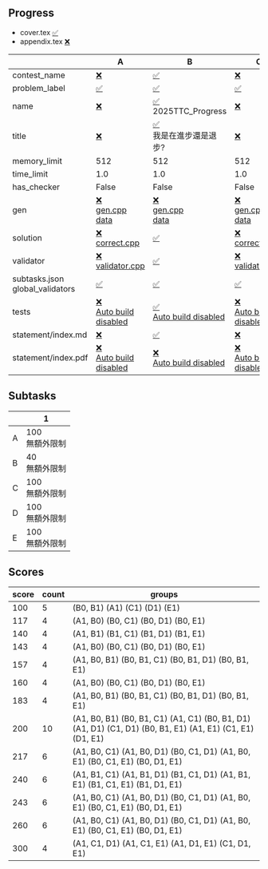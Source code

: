 
## Progress
<!-- progress start -->

- cover.tex [:white_check_mark:](cover.tex)
- appendix.tex [:x:](appendix.tex)

| | A | B | C | D | E |
| --- | --- | --- | --- | --- | --- |
| contest_name |  [:x:](pA/problem.json) | [:white_check_mark:](pB/problem.json) | [:x:](pC/problem.json) | [:x:](pD/problem.json) | [:x:](pE/problem.json) |
| problem_label |  [:white_check_mark:](pA/problem.json) | [:white_check_mark:](pB/problem.json) | [:white_check_mark:](pC/problem.json) | [:white_check_mark:](pD/problem.json) | [:white_check_mark:](pE/problem.json) |
| name |  [:x:](pA/problem.json) | [:white_check_mark:](pB/problem.json)<br>2025TTC_Progress | [:x:](pC/problem.json) | [:x:](pD/problem.json) | [:x:](pE/problem.json) |
| title |  [:x:](pA/problem.json) | [:white_check_mark:](pB/problem.json)<br>我是在進步還是退步? | [:x:](pC/problem.json) | [:x:](pD/problem.json) | [:x:](pE/problem.json) |
| memory_limit |  512 | 512 | 512 | 512 | 512 |
| time_limit |  1.0 | 1.0 | 1.0 | 1.0 | 1.0 |
| has_checker |  False | False | False | False | False |
| gen | [:x:](pA/gen)<br>[gen.cpp](pA/gen/gen.cpp)<br>[data](pA/gen/data) | [:x:](pB/gen)<br>[gen.cpp](pB/gen/gen.cpp)<br>[data](pB/gen/data) | [:x:](pC/gen)<br>[gen.cpp](pC/gen/gen.cpp)<br>[data](pC/gen/data) | [:x:](pD/gen)<br>[gen.cpp](pD/gen/gen.cpp)<br>[data](pD/gen/data) | [:x:](pE/gen)<br>[gen.cpp](pE/gen/gen.cpp)<br>[data](pE/gen/data) |
| solution | [:x:](pA/solution)<br>[correct.cpp](pA/solution/correct.cpp) | [:white_check_mark:](pB/solution) | [:x:](pC/solution)<br>[correct.cpp](pC/solution/correct.cpp) | [:x:](pD/solution)<br>[correct.cpp](pD/solution/correct.cpp) | [:x:](pE/solution)<br>[correct.cpp](pE/solution/correct.cpp) |
| validator | [:x:](pA/validator)<br>[validator.cpp](pA/validator/validator.cpp) | [:white_check_mark:](pB/validator) | [:x:](pC/validator)<br>[validator.cpp](pC/validator/validator.cpp) | [:x:](pD/validator)<br>[validator.cpp](pD/validator/validator.cpp) | [:x:](pE/validator)<br>[validator.cpp](pE/validator/validator.cpp) |
| subtasks.json<br>global_validators |  [:white_check_mark:](pA/subtasks.json) | [:white_check_mark:](pB/subtasks.json) | [:white_check_mark:](pC/subtasks.json) | [:white_check_mark:](pD/subtasks.json) | [:white_check_mark:](pE/subtasks.json) |
| tests | [:x:](pA/tests)<br>[Auto build disabled](pA/gen/DISABLE_AUTO_BUILD) | [:white_check_mark:](pB/tests)<br>[Auto build disabled](pB/gen/DISABLE_AUTO_BUILD) | [:x:](pC/tests)<br>[Auto build disabled](pC/gen/DISABLE_AUTO_BUILD) | [:x:](pD/tests)<br>[Auto build disabled](pD/gen/DISABLE_AUTO_BUILD) | [:x:](pE/tests)<br>[Auto build disabled](pE/gen/DISABLE_AUTO_BUILD) |
| statement/index.md | [:x:](pA/statement/index.md) | [:white_check_mark:](pB/statement/index.md) | [:x:](pC/statement/index.md) | [:x:](pD/statement/index.md) | [:x:](pE/statement/index.md) |
| statement/index.pdf | [:x:](pA/statement/index.pdf)<br>[Auto build disabled](pA/statement/DISABLE_AUTO_BUILD) | [:x:](pB/statement/index.pdf)<br>[Auto build disabled](pB/statement/DISABLE_AUTO_BUILD) | [:x:](pC/statement/index.pdf)<br>[Auto build disabled](pC/statement/DISABLE_AUTO_BUILD) | [:x:](pD/statement/index.pdf)<br>[Auto build disabled](pD/statement/DISABLE_AUTO_BUILD) | [:x:](pE/statement/index.pdf)<br>[Auto build disabled](pE/statement/DISABLE_AUTO_BUILD) |

<!-- progress end -->

## Subtasks
<!-- subtasks start -->

| | 1 |
| --- | --- |
| A | 100<br>無額外限制 |
| B | 40<br>無額外限制 |
| C | 100<br>無額外限制 |
| D | 100<br>無額外限制 |
| E | 100<br>無額外限制 |

<!-- subtasks end -->

## Scores
<!-- scores start -->

| score | count | groups |
| --- | --- | --- |
| 100 | 5 | (B0, B1) (A1) (C1) (D1) (E1) |
| 117 | 4 | (A1, B0) (B0, C1) (B0, D1) (B0, E1) |
| 140 | 4 | (A1, B1) (B1, C1) (B1, D1) (B1, E1) |
| 143 | 4 | (A1, B0) (B0, C1) (B0, D1) (B0, E1) |
| 157 | 4 | (A1, B0, B1) (B0, B1, C1) (B0, B1, D1) (B0, B1, E1) |
| 160 | 4 | (A1, B0) (B0, C1) (B0, D1) (B0, E1) |
| 183 | 4 | (A1, B0, B1) (B0, B1, C1) (B0, B1, D1) (B0, B1, E1) |
| 200 | 10 | (A1, B0, B1) (B0, B1, C1) (A1, C1) (B0, B1, D1) (A1, D1) (C1, D1) (B0, B1, E1) (A1, E1) (C1, E1) (D1, E1) |
| 217 | 6 | (A1, B0, C1) (A1, B0, D1) (B0, C1, D1) (A1, B0, E1) (B0, C1, E1) (B0, D1, E1) |
| 240 | 6 | (A1, B1, C1) (A1, B1, D1) (B1, C1, D1) (A1, B1, E1) (B1, C1, E1) (B1, D1, E1) |
| 243 | 6 | (A1, B0, C1) (A1, B0, D1) (B0, C1, D1) (A1, B0, E1) (B0, C1, E1) (B0, D1, E1) |
| 260 | 6 | (A1, B0, C1) (A1, B0, D1) (B0, C1, D1) (A1, B0, E1) (B0, C1, E1) (B0, D1, E1) |
| 300 | 4 | (A1, C1, D1) (A1, C1, E1) (A1, D1, E1) (C1, D1, E1) |

<!-- scores end -->
